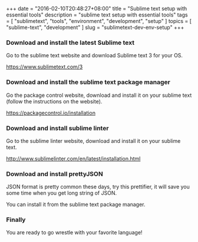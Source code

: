+++
date = "2016-02-10T20:48:27+08:00"
title = "Sublime text setup with essential tools"
description = "sublime text setup with essential tools"
tags = [ "sublimetext", "tools", "environment", "development", "setup" ]
topics = [ "sublime-text", "development" ]
slug = "sublimetext-dev-env-setup"
+++

### Download and install the latest Sublime text

Go to the sublime text website and download Sublime text 3 for your OS.

https://www.sublimetext.com/3

### Download and install the sublime text package manager

Go the package control website, download and install it on your sublime text (follow the instructions on the website).

https://packagecontrol.io/installation

### Download and install sublime linter

Go to the sublime linter website, download and install it on your sublime text.

http://www.sublimelinter.com/en/latest/installation.html

### Download and install prettyJSON

JSON format is pretty common these days, try this prettifier, it will save you some time when you get long string of JSON.

You can install it from the sublime text package manager.

### Finally

You are ready to go wrestle with your favorite language!